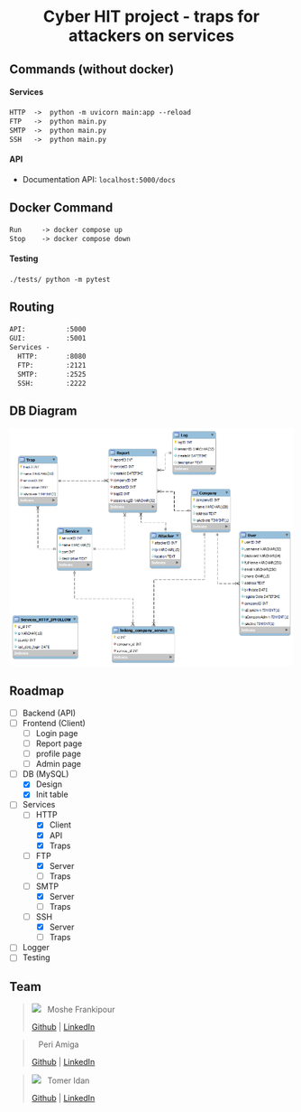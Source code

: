 <h1 align="center"> Cyber HIT project - traps for attackers on services </h1>


## Commands (without docker)
#### Services
```
HTTP  ->  python -m uvicorn main:app --reload 
FTP   ->  python main.py
SMTP  ->  python main.py
SSH   ->  python main.py
```
#### API
- Documentation API: `localhost:5000/docs`

## Docker Command
```
Run     -> docker compose up
Stop    -> docker compose down
```

#### Testing
` ./tests/ python -m pytest `

## Routing
```
API:          :5000
GUI:          :5001
Services -
  HTTP:       :8080
  FTP:        :2121
  SMTP:       :2525
  SSH:        :2222
```

## DB Diagram
<img src="./assets/sqlmodel.png"/>

## Roadmap
- [ ] Backend (API)
- [ ] Frontend (Client)
  - [ ] Login page
  - [ ] Report page
  - [ ] profile page
  - [ ] Admin page
- [ ] DB (MySQL)
  - [x] Design
  - [x] Init table
- [ ] Services
  - [ ] HTTP
    - [x] Client
    - [x] API
    - [x] Traps
  - [ ] FTP
    - [x] Server
    - [ ] Traps
  - [ ] SMTP
    - [x] Server
    - [ ] Traps
  - [ ] SSH
    - [x] Server
    - [ ] Traps
- [ ] Logger
- [ ] Testing

## Team
> <a href="https://github.com/mfrankii"><kbd><img src="https://avatars.githubusercontent.com/u/88384146?s=30"/></kbd></a> &nbsp; Moshe Frankipour
>
> [Github](https://github.com/mfrankii) | [LinkedIn](https://www.linkedin.com/in/moshe-frank/) 

> <a href="https://github.com/PeriAmiga"><kbd><img src=""/></kbd></a> &nbsp; Peri Amiga
>
> [Github](https://github.com/PeriAmiga) | [LinkedIn](https://www.linkedin.com/in/peri-amiga-294815246/) 

> <a href="https://github.com/tomerIdan"><kbd><img src="https://avatars.githubusercontent.com/u/105118970?s=30"/></kbd></a> &nbsp; Tomer Idan
>
> [Github](https://github.com/tomerIdan) | [LinkedIn](https://www.linkedin.com/in/tomer-idan-38015b22b/) 
